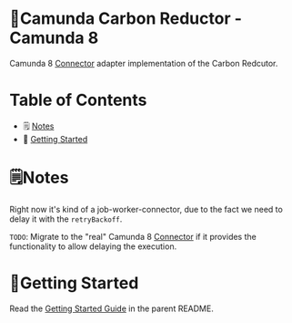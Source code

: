# 🌱Camunda Carbon Reductor - Camunda 8

Camunda 8 [Connector](https://docs.camunda.io/docs/components/connectors/introduction-to-connectors/) adapter 
implementation of the Carbon Redcutor.

# Table of Contents

* 🗒 [Notes](#notes)
* 🚀 [Getting Started](#getting-started)

# 🗒️Notes

Right now it's kind of a job-worker-connector, due to the fact we need
to delay it with the `retryBackoff`.

`TODO`: Migrate to the "real" Camunda 8 [Connector](https://docs.camunda.io/docs/components/connectors/custom-built-connectors/connector-sdk/) if 
it provides the functionality to allow delaying the execution.

# 🚀Getting Started

Read the [Getting Started Guide](../README.md#getting-started) in the parent README.
